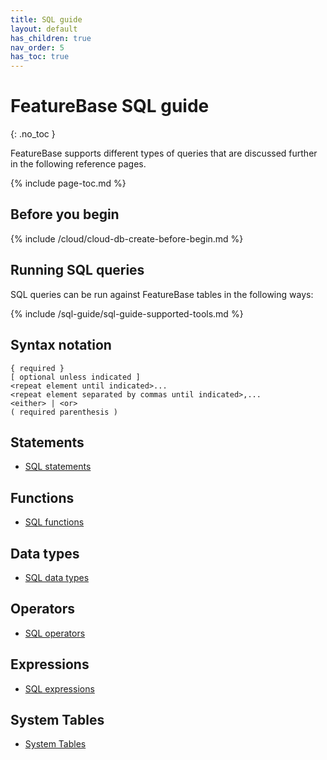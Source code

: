 ```yaml
---
title: SQL guide
layout: default
has_children: true
nav_order: 5
has_toc: true
---
```


# FeatureBase SQL guide
{: .no_toc }

FeatureBase supports different types of queries that are discussed further in the following reference pages.

{% include page-toc.md %}

## Before you begin

{% include /cloud/cloud-db-create-before-begin.md %}

## Running SQL queries

SQL queries can be run against FeatureBase tables in the following ways:

{% include /sql-guide/sql-guide-supported-tools.md %}

## Syntax notation

```
{ required }
[ optional unless indicated ]
<repeat element until indicated>...
<repeat element separated by commas until indicated>,...
<either> | <or>
( required parenthesis )

```

## Statements

* [SQL statements](/docs/sql-guide/statements/statements-home)

## Functions

* [SQL functions](/docs/sql-guide/functions/functions-home)

## Data types

* [SQL data types](/docs/sql-guide/data-types/data-types-home)

## Operators

* [SQL operators](/docs/sql-guide/operators/operators-home)

## Expressions

* [SQL expressions](/docs/sql-guide/expressions/expressions-home)

## System Tables

* [System Tables](/docs/sql-guide/system-tables/system-tables-home)
